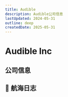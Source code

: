 ```yaml
---
title: Audible
description: Audible公司信息
lastUpdated: 2024-05-31
outline: deep
createdDate: 2025-05-31
---
```


# Audible Inc

## 公司信息

<DirectHireCompanyTable state="new-jersey" city="newark" companyJsonFileName="audible.json" />

## 🚢 航海日志


